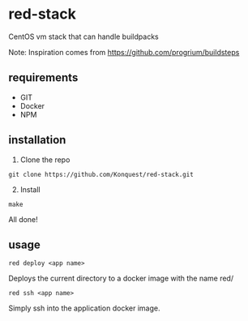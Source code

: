 red-stack
=========

CentOS vm stack that can handle buildpacks

Note: Inspiration comes from https://github.com/progrium/buildsteps

requirements
------------

* GIT
* Docker
* NPM


installation
------------

1. Clone the repo
```
git clone https://github.com/Konquest/red-stack.git
```

2. Install
```
make
```

All done!


usage
-----

```
red deploy <app name>
```
Deploys the current directory to a docker image with the name red/<app name>


```
red ssh <app name>
```
Simply ssh into the application docker image.

